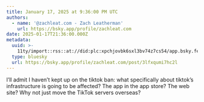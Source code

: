 ```yaml
---
title: January 17, 2025 at 9:36:00 PM UTC
authors:
  - name: '@zachleat.com - Zach Leatherman'
    url: https://bsky.app/profile/zachleat.com
date: 2025-01-17T21:36:00.000Z
metadata:
  uuid: >-
    11ty/import::rss::at://did:plc:xpchjovbk6sxl3bv74z7cs54/app.bsky.feed.post/3lfxqumi7hc2l
  type: bluesky
  url: https://bsky.app/profile/zachleat.com/post/3lfxqumi7hc2l
---
```

I’ll admit I haven’t kept up on the tiktok ban: what specifically about tiktok’s infrastructure is going to be affected? The app in the app store? The web site? Why not just move the TikTok servers overseas?